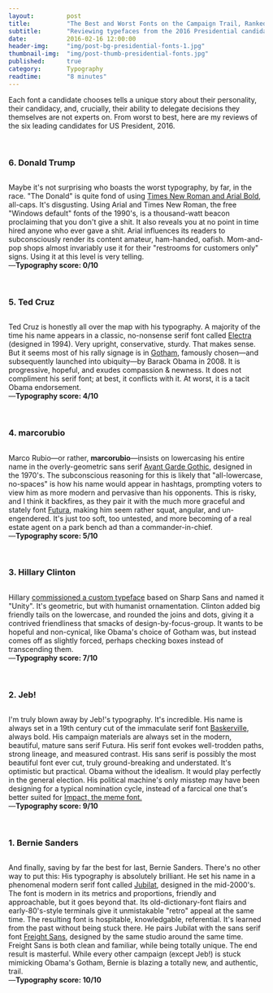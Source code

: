 ```yaml
---
layout:         post
title:          "The Best and Worst Fonts on the Campaign Trail, Ranked"
subtitle:       "Reviewing typefaces from the 2016 Presidential candidates"
date:           2016-02-16 12:00:00
header-img:     "img/post-bg-presidential-fonts-1.jpg"
thumbnail-img:  "img/post-thumb-presidential-fonts.jpg"
published:      true
category:       Typography
readtime:       "8 minutes"
---
```


<p><span class='illuminated-letter'>E</span>ach font a candidate chooses tells a unique story about their personality, their candidacy, and, crucially, their ability to delegate decisions they themselves are not experts on. From worst to best, here are my reviews of the six leading candidates for US President, 2016.</p>

<div class='spacer'>&nbsp;</div>

<h3>6. Donald Trump</h3>
<img src="http://union.io/images/repo/20160217-06--8edf4d.jpg" class="full" alt="">
<p>Maybe it's not surprising who boasts the worst typography, by far, in the race. "The Donald" is quite fond of using <a href="http://www.blacksunsoftware.com/fonts-supplied-with-windows-95.html" target="new">Times New Roman and Arial Bold</a>, all-caps. It's disgusting. Using Arial and Times New Roman, the free "Windows default" fonts of the 1990's, is a thousand-watt beacon proclaiming that you don't give a shit. It also reveals you at no point in time hired anyone who ever gave a shit. Arial influences its readers to subconsciously render its content amateur, ham-handed, oafish. Mom-and-pop shops almost invariably use it for their "restrooms for customers only" signs. Using it at this level is very telling. <br>&mdash;<b>Typography score: 0/10</b></p>

<div class='spacer'>&nbsp;</div>

<h3>5. Ted Cruz</h3>
<img src="http://union.io/images/repo/20160217-05--0baead.jpg" class="full" alt="">
<p>Ted Cruz is honestly all over the map with his typography. A majority of the time his name appears in a classic, no-nonsense serif font called <a href="http://myfonts.us/td-76n9eJ" target="new">Electra</a> (designed in 1994). Very upright, conservative, sturdy. That makes sense. But it seems most of his rally signage is in <a href="http://www.typography.com/fonts/gotham/styles/" target="new">Gotham</a>, famously chosen—and subsequently launched into ubiquity—by Barack Obama in 2008. It is progressive, hopeful, and exudes compassion & newness. It does not compliment his serif font; at best, it conflicts with it. At worst, it is a tacit Obama endorsement. <br>&mdash;<b>Typography score: 4/10</b></p>

<div class='spacer'>&nbsp;</div>

<h3>4. marcorubio</h3>
<img src="http://union.io/images/repo/20160217-04--2adb75.jpg" class="full" alt="">
<p>Marco Rubio&mdash;or rather, <b>marcorubio</b>&mdash;insists on lowercasing his entire name in the overly-geometric sans serif <a href="http://myfonts.us/td-nrjV4p" target="new">Avant Garde Gothic</a>, designed in the 1970's. The subconscious reasoning for this is likely that "all-lowercase, no-spaces" is how his name would appear in hashtags, prompting voters to view him as more modern and pervasive than his opponents. This is risky, and I think it backfires, as they pair it with the much more graceful and stately font <a href="http://myfonts.us/td-vjcJSW" target="new">Futura</a>, making him seem rather squat, angular, and un-engendered. It's just too soft, too untested, and more becoming of a real estate agent on a park bench ad than a commander-in-chief. <br>&mdash;<b>Typography score: 5/10</b></p>

<div class='spacer'>&nbsp;</div>

<h3>3. Hillary Clinton</h3>
<img src="http://union.io/images/repo/20160217-02--a1d418.jpg" class="full" alt="">
<p>Hillary <a href="https://medium.com/@pinwale/more-on-hillary-clinton-s-custom-typeface-called-unity-7e601dc050f8#.9lcc10z49" target="new">commissioned a custom typeface</a> based on Sharp Sans and named it "Unity". It's geometric, but with humanist ornamentation. Clinton added big friendly tails on the lowercase, and rounded the joins and dots, giving it a contrived friendliness that smacks of design-by-focus-group. It wants to be hopeful and non-cynical, like Obama's choice of Gotham was, but instead comes off as slightly forced, perhaps checking boxes instead of transcending them. <br>&mdash;<b>Typography score: 7/10</b></p>

<div class='spacer'>&nbsp;</div>

<h3>2. Jeb!</h3>
<img src="http://union.io/images/repo/20160217-03--a63cc5.jpg" class="full" alt="">
<p>I'm truly blown away by Jeb!'s typography. It's incredible. His name is always set in a 19th century cut of the immaculate serif font <a href="http://myfonts.us/td-6gV4yv" target="new">Baskerville</a>, always bold. His campaign materials are always set in the modern, beautiful, mature sans serif Futura. His serif font evokes well-trodden paths, strong lineage, and measured contrast. His sans serif is possibly the most beautiful font ever cut, truly ground-breaking and understated. It's optimistic but practical. Obama without the idealism. It would play perfectly in the general election. His political machine's only misstep may have been designing for a typical nomination cycle, instead of a farcical one that's better suited for <a href="https://en.wikipedia.org/wiki/Impact_(typeface)" target="new">Impact, the meme font.</a> <br>&mdash;<b>Typography score: 9/10</b></p>

<div class='spacer'>&nbsp;</div>

<h3>1. Bernie Sanders</h3>
<img src="http://union.io/images/repo/20160217-01--a025d8.jpg" class="full" alt="">
<p>And finally, saving by far the best for last, Bernie Sanders. There's no other way to put this: His typography is absolutely brilliant. He set his name in a phenomenal modern serif font called <a href="https://www.dardenstudio.com/typefaces/jubilat" target="new">Jubilat</a>, designed in the mid-2000's. The font is modern in its metrics and proportions, friendly and approachable, but it goes beyond that. Its old-dictionary-font flairs and early-80's-style terminals give it unmistakable "retro" appeal at the same time. The resulting font is hospitable, knowledgable, referential. It's learned from the past without being stuck there. He pairs Jubilat with the sans serif font <a href="https://www.dardenstudio.com/typefaces/freight_sans" target="new">Freight Sans</a>, designed by the same studio around the same time. Freight Sans is both clean and familiar, while being totally unique. The end result is masterful. While every other campaign (except Jeb!) is stuck mimicking Obama's Gotham, Bernie is blazing a totally new, and authentic, trail. <br>&mdash;<b>Typography score: 10/10</b></p>
